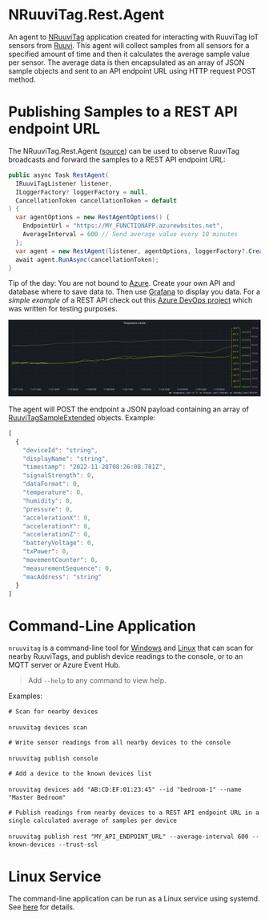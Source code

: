 # NRuuviTag.Rest.Agent

An agent to [NRuuviTag](https://github.com/wazzamatazz/NRuuviTag) application created for interacting with RuuviTag IoT sensors from [Ruuvi](https://www.ruuvi.com/). This agent will collect samples from all sensors for a specified amount of time and then it calculates the average sample value per sensor. The average data is then encapsulated as an array of JSON sample objects and sent to an API endpoint URL using HTTP request POST method.


# Publishing Samples to a REST API endpoint URL

The NRuuviTag.Rest.Agent ([source](https://github.com/muukis/NRuuviTag/tree/main/src/NRuuviTag.Rest.Agent)) can be used to observe RuuviTag broadcasts and forward the samples to a REST API endpoint URL:

```csharp
public async Task RestAgent(
  IRuuviTagListener listener,
  ILoggerFactory? loggerFactory = null,
  CancellationToken cancellationToken = default
) {
  var agentOptions = new RestAgentOptions() {
    EndpointUrl = "https://MY_FUNCTIONAPP.azurewbsites.net",
    AverageInterval = 600 // Send average value every 10 minutes
  };
  var agent = new RestAgent(listener, agentOptions, loggerFactory?.CreateLogger<RestAgent>());
  await agent.RunAsync(cancellationToken);
}
```


Tip of the day: You are not bound to [Azure](https://azure.microsoft.com/). Create your own API and database where to save data to. Then use [Grafana](https://grafana.com/) to display you data. For a *simple example* of a REST API check out this [Azure DevOps project](https://dev.azure.com/muukis/Testi) which was written for testing purposes.

![Grafana example](https://raw.githubusercontent.com/muukis/NRuuviTag/main/src/NRuuviTag.Rest.Agent/grafana.temperature.png)

The agent will POST the endpoint a JSON payload containing an array of [RuuviTagSampleExtended](https://github.com/muukis/NRuuviTag/tree/main/src/NRuuviTag.Core/RuuviTagSampleExtended.cs) objects. Example:
```js
[
  {
    "deviceId": "string",
    "displayName": "string",
    "timestamp": "2022-11-28T08:26:08.781Z",
    "signalStrength": 0,
    "dataFormat": 0,
    "temperature": 0,
    "humidity": 0,
    "pressure": 0,
    "accelerationX": 0,
    "accelerationY": 0,
    "accelerationZ": 0,
    "batteryVoltage": 0,
    "txPower": 0,
    "movementCounter": 0,
    "measurementSequence": 0,
    "macAddress": "string"
  }
]
```


# Command-Line Application

`nruuvitag` is a command-line tool for [Windows](https://github.com/muukis/NRuuviTag/tree/main/src/NRuuviTag.Cli.Windows) and [Linux](https://github.com/muukis/NRuuviTag/tree/main/src/NRuuviTag.Cli.Linux) that can scan for nearby RuuviTags, and publish device readings to the console, or to an MQTT server or Azure Event Hub.

> Add `--help` to any command to view help.

Examples:

```
# Scan for nearby devices

nruuvitag devices scan
```

```
# Write sensor readings from all nearby devices to the console

nruuvitag publish console
```

```
# Add a device to the known devices list

nruuvitag devices add "AB:CD:EF:01:23:45" --id "bedroom-1" --name "Master Bedroom"
```

```
# Publish readings from nearby devices to a REST API endpoint URL in a single calculated average of samples per device

nruuvitag publish rest "MY_API_ENDPOINT_URL" --average-interval 600 --known-devices --trust-ssl
```


# Linux Service

The command-line application can be run as a Linux service using systemd. See [here](https://github.com/muukis/NRuuviTag/tree/main/docs/LinuxSystemdService.md) for details.
